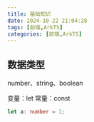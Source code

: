 ```yaml
---
title: 基础知识
date: 2024-10-22 21:04:28
tags: [前端,ArkTS]
categories: [前端,ArkTS]
---
```


## 数据类型

number、string、boolean

变量：let 
常量：const

```ts
let a: number = 1;
```
